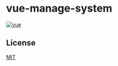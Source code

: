 # vue-manage-system

<a href="https://github.com/vuejs/vue">
    <img src="https://img.shields.io/badge/vue-2.6.10-brightgreen.svg" alt="vue">
  </a>

## License

[MIT](https://github.com/lin-xin/vue-manage-system/blob/master/LICENSE)
